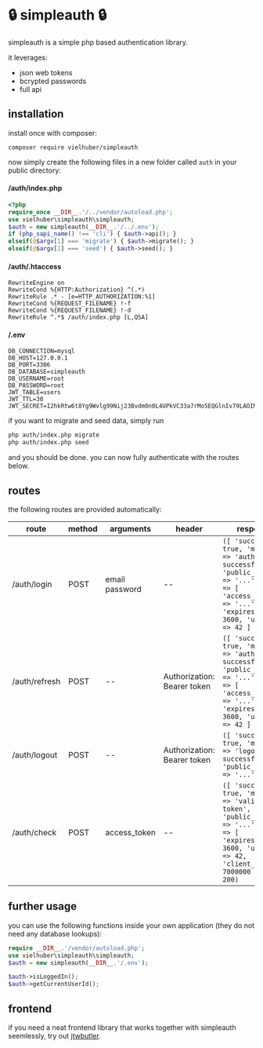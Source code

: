 # 🔒 simpleauth 🔒

simpleauth is a simple php based authentication library.

it leverages:

-   json web tokens
-   bcrypted passwords
-   full api

## installation

install once with composer:

```
composer require vielhuber/simpleauth
```

now simply create the following files in a new folder called `auth` in your public directory:

#### /auth/index.php
```php
<?php
require_once __DIR__.'/../vendor/autoload.php';
use vielhuber\simpleauth\simpleauth;
$auth = new simpleauth(__DIR__.'/../.env');
if (php_sapi_name() !== 'cli') { $auth->api(); }
elseif(@$argv[1] === 'migrate') { $auth->migrate(); }
elseif(@$argv[1] === 'seed') { $auth->seed(); }
```

#### /auth/.htaccess
```.htaccess
RewriteEngine on
RewriteCond %{HTTP:Authorization} ^(.*)
RewriteRule .* - [e=HTTP_AUTHORIZATION:%1]
RewriteCond %{REQUEST_FILENAME} !-f
RewriteCond %{REQUEST_FILENAME} !-d
RewriteRule ^.*$ /auth/index.php [L,QSA]
```

#### /.env
```.env
DB_CONNECTION=mysql
DB_HOST=127.0.0.1
DB_PORT=3306
DB_DATABASE=simpleauth
DB_USERNAME=root
DB_PASSWORD=root
JWT_TABLE=users
JWT_TTL=30
JWT_SECRET=I2hkRtw6t8Yg9Wvlg99Nij23Bvdm0n0L4UPkVC33a7rMo5EQGlnIv79LAOIMIxE
```

if you want to migrate and seed data, simply run

```sh
php auth/index.php migrate
php auth/index.php seed
```

and you should be done. you can now fully authenticate with the routes below.

## routes

the following routes are provided automatically:

| route         | method | arguments      | header                      | response                                                                                                                                                                |
| ------------- | ------ | -------------- | --------------------------- | ----------------------------------------------------------------------------------------------------------------------------------------------------------------------- |
| /auth/login   | POST   | email password | --                          | `([ 'success' => true, 'message' => 'auth successful', 'public_message' => '...', 'data' => [ 'access_token' => '...', 'expires_in' => 3600, 'user_id' => 42 ] ], 200)` |
| /auth/refresh | POST   | --             | Authorization: Bearer token | `([ 'success' => true, 'message' => 'auth successful', 'public_message' => '...', 'data' => [ 'access_token' => '...', 'expires_in' => 3600, 'user_id' => 42 ] ], 200)` |
| /auth/logout  | POST   | --             | Authorization: Bearer token | `([ 'success' => true, 'message' => 'logout successful', 'public_message' => '...' ], 200)`                                                                             |
| /auth/check   | POST   | access_token   | --                          | `([ 'success' => true, 'message' => 'valid token', 'public_message' => '...', 'data' => [ 'expires_in' => 3600, 'user_id' => 42, 'client_id' => 7000000 ] ], 200)`      |

## further usage

you can use the following functions inside your own application (they do not need any database lookups):

```php
require __DIR__.'/vendor/autoload.php';
use vielhuber\simpleauth\simpleauth;
$auth = new simpleauth(__DIR__.'/.env');

$auth->isLoggedIn();
$auth->getCurrentUserId();
```

## frontend

if you need a neat frontend library that works together with simpleauth seemlessly, try out [jtwbutler](https://github.com/vielhuber/jwtbutler).

